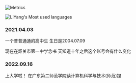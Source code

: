 ![Metrics](https://metrics.lecoq.io/liyang8246?template=classic&base.hireable=true&isocalendar=1&lines=1&base=header%2C%20activity%2C%20community%2C%20repositories%2C%20metadata&base.indepth=false&base.hireable=true&base.skip=false&isocalendar=false&isocalendar.duration=half-year&lines=false&lines.sections=base&lines.repositories.limit=4&lines.history.limit=1&config.timezone=Asia%2FShanghai)

![LiYang's Most used languages](https://github-readme-stats.vercel.app/api/top-langs?username=liyang8246&show_icons=true&count_private=true&theme=gotham)

  ### 2021.04.03
  一个普普通通的高中生 生日是2004.07.09
  
  现在在韶关市第一中学念书  天知道十年之后这个账号会有什么变化

  ### 2022.09.16
  上大学啦！ 在广东第二师范学院读计算机科学与技术(师范)捏
